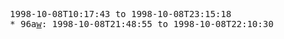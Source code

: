 <pre>
  1998-10-08T10:17:43 to 1998-10-08T23:15:18
  * 96a<a href="w">w</a>: 1998-10-08T21:48:55 to 1998-10-08T22:10:30
</pre>
